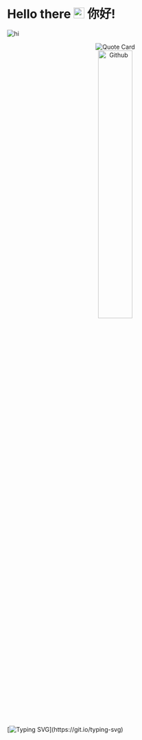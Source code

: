 # Hello there <img src="https://media.giphy.com/media/hvRJCLFzcasrR4ia7z/giphy.gif?raw=true" width="25px">  你好!

![hi](https://github.com/user-attachments/assets/bb294c37-3384-41ed-87dc-f5049d58175b)

<div align="center">
 <img src="https://quotes-github-readme.vercel.app/api?type=horizontal&theme=catppuccin_mocha" alt="Quote Card"/>
</div>
<div align="center">
 <img width="40%" alt="Github" src="https://github.githubassets.com/images/modules/profile/profile-first-issue-dark.svg?raw=true">
</div>


[![Typing SVG](https://readme-typing-svg.herokuapp.com?color=8718D6&center=true&vCenter=true&width=1000&height=10&lines=......................................................................................................)](https://git.io/typing-svg)
